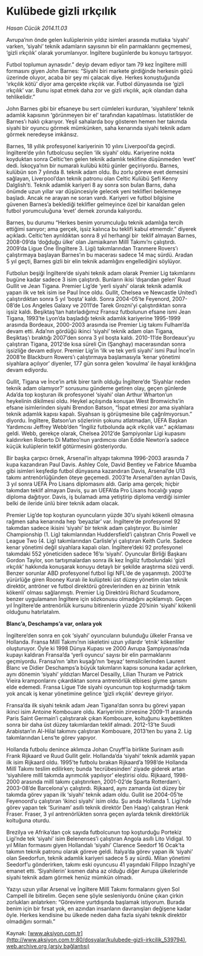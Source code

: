 # Kulübede gizli ırkçılık

*Hasan Cücük 2014.11.03*

<div class="pNewsDetailMainContent" itemprop="articleBody">
 <p>
  Avrupa’nın önde gelen kulüplerinin yıldız isimleri arasında mutlaka ‘siyahi’ varken, ‘siyahi’ teknik adamların sayısının bir elin parmaklarını geçmemesi, ‘gizli ırkçılık’ olarak yorumlanıyor. İngiltere bugünlerde bu konuyu tartışıyor.
 </p>
 <p>
  Futbol toplumun aynasıdır.” deyip devam ediyor tam 79 kez İngiltere millî formasını giyen John Barnes: “Siyahi biri markete girdiğinde herkesin gözü üzerinde oluyor, acaba bir şey mi çalacak diye. Herkes konuştuğunda ‘ırkçılık kötü’ diyor ama gerçekte ırkçılık var. Futbol dünyasında ise ‘gizli ırkçılık’ var. Bunu ispat etmek daha zor ve gizli ırkçılık, açık olandan daha tehlikelidir.”
 </p>
 <p>
  John Barnes gibi bir efsaneye bu sert cümleleri kurduran, ‘siyahilere’ teknik adamlık kapısının ‘görünmeyen bir el’ tarafından kapatılması. İstatistikler de Barnes’ı haklı çıkarıyor. Yeşil sahalarda boy gösteren hemen her takımda siyahi bir oyuncu görmek mümkünken, saha kenarında siyahi teknik adam görmek neredeyse imkânsız.
 </p>
 <p>
  Barnes, 18 yıllık profesyonel kariyerinin 10 yılını Liverpool’da geçirdi. İngiltere’de yılın futbolcusu seçilen ‘ilk siyahi’ oldu. Kariyerine nokta koyduktan sonra Celtic’ten gelen teknik adamlık teklifine düşünmeden ‘evet’ dedi. İskoçya’nın bir numaralı kulübü kötü günler geçiriyordu. Barnes, kulübün son 7 yılında 8. teknik adam oldu. Bu zorlu göreve evet demesini sağlayan, Liverpool’dan teknik patronu olan Celtic Kulübü Şefi Kenny Dalglish’ti. Teknik adamlık kariyeri 8 ay sonra son bulan Barns, daha önümde uzun yıllar var düşüncesiyle gelecek yeni teklifleri beklemeye başladı. Ancak ne arayan ne soran vardı. Kariyeri ve futbol bilgisine güvenen Barnes’a beklediği teklifler gelmeyince özel bir kanaldan gelen futbol yorumculuğuna ‘evet’ demek zorunda kalıyordu.
 </p>
 <p>
  Barnes, bu durumu “Herkes benim yorumculuğu teknik adamlığa tercih ettiğimi sanıyor; ama gerçek, işsiz kalınca bu teklifi kabul etmemdir.” diyerek açıkladı. Celtic’ten ayrıldıktan sonra 8 yıl herhangi bir  teklif almayan Barnes, 2008-09’da ‘doğduğu ülke’ olan Jamiaikanın Millî Takımı’nı çalıştırdı. 2009’da Ligue One (İngiltere 3. Ligi) takımlarından Tranmere Rovers’ı çalıştırmaya başlayan Barnes’ın bu macerası sadece 14 maç sürdü. Aradan 5 yıl geçti, Barnes gizli bir elin teknik adamlığını engellediğini söylüyor.
 </p>
 <p>
  Futbolun beşiği İngiltere’de siyahi teknik adam olarak Premier Lig takımlarını bugüne kadar sadece 3 isim çalıştırdı. Bunların ikisi ‘dışarıdan gelen’ Ruud Gullit ve Jean Tigana. Premier Lig’de ‘yerli siyahi’ olarak teknik adamlık yapan ilk ve tek isim ise Paul İnce oldu. Gullit, Chelsea ve Newcastle United’ı çalıştırdıktan sonra 5 yıl ‘boşta’ kaldı. Sonra 2004-05’te Feyenord, 2007-08’de Los Angeles Galaxy ve 2011’de Tarek Grozni’yi çalıştırdıktan sonra işsiz kaldı. Beşiktaş’tan hatırladığımız Fransız futbolunun efsane ismi Jean Tigana, 1993’te Lyon’da başladığı teknik adamlık kariyerine 1995-1999 arasında Bordeaux, 2000-2003 arasında ise Premier Lig takımı Fulham’da devam etti. Ada’nın gördüğü ikinci ‘siyahi’ teknik adam olan Tigana, Beşiktaş’ı bıraktığı 2007’den sonra 3 yıl boşta kaldı. 2010-11’de Bordeaux’yu çalıştıran Tigana, 2012’de kısa süreli Çin (Şanghay) macerasından sonra işsizliğe devam ediyor. Premier Lig’in ‘ilk ve tek yerli siyahi’ ismi Paul İnce’in 2008’te Blackburn Rowers’ı çalıştırmaya başlamasıyla ‘kenar yönetimi siyahlara açılıyor’ diyenler, 177 gün sonra gelen ‘kovulma’ ile hayal kırıklığına devam ediyordu.
 </p>
 <p>
  Gullit, Tigana ve İnce’in artık birer tarih olduğu İngiltere’de ‘Siyahlar neden teknik adam olamıyor?’ sorusunu gündeme getiren olay, geçen günlerde Ada’da top koşturan ilk profesyonel ‘siyahi’ olan Arthur Wharton’un heykelinin dikilmesi oldu. Heykel açılışında konuşan West Bromwichs’in efsane isimlerinden siyahi Brendon Batson, “İspat etmesi zor ama siyahlara teknik adamlık kapısı kapalı. Siyahsan iş görüşmesine bile çağrılmıyorsun.” diyordu. İngiltere, Batson’un sözlerinin şokunu atlatmadan, UEFA Başkan Yardımcısı Jeffrey Webb’den “İngiliz futbolunda açık ırkçılık var.” açıklaması geldi. Webb, gerekçe olarak, Chelsea 2012’de Şampiyonlar Ligi kupasını kaldırırken Roberto Di Matteo’nun yardımcısı olan Eddie Newton’a sadece küçük kulüplerin teklif götürmesini gösteriyordu.
 </p>
 <p>
  Bir başka çarpıcı örnek, Arsenal’in altyapı takımına 1996-2003 arasında 7 kupa kazandıran Paul Davis. Ashley Cole, David Bentley ve Fabrice Muamba gibi isimleri keşfedip futbol dünyasına kazandıran Davis, Arsenal’de U13 takımı antrenörlüğünden öteye geçemedi. 2003’te Arsenal’den ayrılan Davis, 3 yıl sonra UEFA Pro Lisans diplomasını aldı. Garip ama gerçek; hiçbir takımdan teklif almayan Davis, şu an UEFA’da Pro Lisans hocalığı yapıp diploma dağıtıyor. Davis, iş bulamadı ama yetiştirip diploma verdiği isimler belki de ileride ünlü birer teknik adam olacak.
 </p>
 <p>
  Premier Lig’de top koşturan oyuncuların yüzde 30’u siyahi kökenli olmasına rağmen saha kenarında hep ‘beyazlar’ var. İngiltere’de profesyonel 92 takımdan sadece ikisini ‘siyahi’ bir teknik adam çalıştırıyor. Bu isimler Championship (1. Lig) takımlarından Huddersfield’i çalıştıran Chris Powell ve League Two (4. Lig) takımlarından Carlisle’yi çalıştıran Keith Curle. Sadece kenar yönetimi değil siyahlara kapalı olan. İngiltere’deki 92 profesyonel takımdaki 552 yöneticiden sadece 16’sı ‘siyahi’. Oyuncular Birliği Başkanı Gordon Taylor, son tartışmalardan sonra ilk kez İngiliz futbolundaki ‘gizli ırkçılık’ hakkında konuşarak konuyu detaylı bir şekilde araştırma sözü verdi. Benzer sorunlar ABD profesyonel futbol ligi NFL’de de yaşanmıştı. 2003’te yürürlüğe giren Rooney Kuralı ile kulüpteki üst düzey yönetim olan teknik direktör, antröner ve futbol direktörü görevlerinden en az birinin ‘etnik kökenli’ olması sağlanmıştı. Premier Lig Direktörü Richard Scudamore, benzer uygulamanın İngiltere için sözkonusu olmadığını açıklamıştı. Geçen yıl İngiltere’de antrenörlük kursunu bitirenlerin yüzde 20’sinin ‘siyahi’ kökenli olduğunu hatırlatalım.
 </p>
 <p>
  <strong>
   Blanc’a, Deschamps’a var, onlara yok
  </strong>
 </p>
 <p>
  İngiltere’den sonra en çok ‘siyahi’ oyuncuların bulunduğu ülkeler Fransa ve Hollanda. Fransa Millî Takımı’nın iskeletini uzun yıllardır ‘etnik’ kökenliler oluşturuyor. Öyle ki 1998 Dünya Kupası ve 2000 Avrupa Şampiyonası’nda kupayı kaldıran Fransa’da ‘yerli oyuncu’ sayısı bir elin parmaklarını geçmiyordu. Fransa’nın ‘altın kuşağı’nın ‘beyaz’ temsilcilerinden Laurent Blanc ve Didier Deschamps’a büyük takımların kapısı sonuna kadar açılırken, aynı dönemin ‘siyahi’ yıldızları Marcel Desailly, Lilian Thuram ve Patrick Vieira kramponlarını çıkardıktan sonra antrenörlük elbisesi giyme şansını elde edemedi. Fransa Ligue 1’de siyahi oyuncunun top koşturmadığı takım yok ancak iş kenar yönetimine gelince ‘gizli ırkçılık’ devreye giriyor.
 </p>
 <p>
  Fransa’da ilk siyahi teknik adam Jean Tigana’dan sonra bu görevi yapan ikinci isim Antoine Kombouare oldu. Kariyerinin zirvesine 2009-11 arasında Paris Saint Germain’i çalıştırarak çıkan Kombouare, koltuğunu kaybettikten sonra bir daha üst düzey takımlardan teklif almadı. 2012-13’te Suudi Arabistan’ın Al-Hilal takımını çalıştıran Kombouare, 2013’ten bu yana 2. Lig takımlarından Lens’te görev yapıyor.
 </p>
 <p>
  Hollanda futbolu denince aklımıza Johan Cruyff’la birlikte Surinam asıllı Frank Rijkaard ve Ruud Gullit gelir. Hollanda’da ‘siyahi’ teknik adamlık yapan ilk isim Rijkaard oldu. 1995’te futbolu bırakan Rijkaard’a 1998’de Hollanda Millî Takımı teslim edilirken; bunda ‘tecrübesinden’ ziyade giderek artan ‘siyahilere millî takımda ayrımcılık yapılıyor’ eleştirisi oldu. Rijkaard, 1998-2000 arasında millî takımı çalıştırırken, 2001-02’de Sparta Rotterdam’ı, 2003-08’de Barcelona’yı çalıştırdı. Rijkaard, aynı zamanda üst düzey bir takımda görev yapan ilk ‘siyahi’ teknik adam oldu. Gullit ise 2004-05’te Feyenoord’u çalıştıran ‘ikinci siyahi’ isim oldu. Şu anda Hollanda 1. Ligi’nde görev yapan tek ‘Surinam’ asıllı teknik direktör Den Haag’ı çalıştıran Henk Fraser. Fraser, 3 yıl antrenörlükten sonra geçen aylarda teknik direktörlük koltuğuna oturdu.
 </p>
 <p>
  Brezilya ve Afrika’dan çok sayıda futbolcunun top koşturduğu Portekiz Ligi’nde tek ‘siyahi’ isim Belenenses’i çalıştıran Angola asıllı Lito Vidigal. 10 yıl Milan formasını giyen Hollandalı ‘siyahi’ Clarence Seedorf 16 Ocak’ta takımın teknik patronu olarak göreve geldi. İtalya’da görev yapan ilk ‘siyahi’ olan Seedorfun, teknik adamlık kariyeri sadece 5 ay sürdü. Milan yönetimi Seedorf’u gönderirken, takımı eski oyuncusu 41 yaşındaki Filippo İnzaghi’ye emanet etti. ‘Siyahilerin’ kısmen daha az olduğu diğer Avrupa ülkelerinde siyahi teknik adam görmek henüz mümkün olmadı.
 </p>
 <p>
  Yazıyı uzun yıllar Arsenal ve İngiltere Millî Takımı formalarını giyen Sol Campell ile bitirelim. Geçen sene şöyle sesleniyordu önüne çıkan çirkin zorlukları anlatırken: “Görevime yurtdışında başlamak istiyorum. Burada benim için bir fırsat yok, en azından insanların davranışları değişene kadar öyle. Herkes kendisine bu ülkede neden daha fazla siyahi teknik direktör olmadığını sormalı.”
 </p>
</div>


Kaynak: [www.aksiyon.com.tr](http://www.aksiyon.com.tr:80/dosyalar/kulubede-gizli-irkcilik_539794), [web.archive.org (arşiv bağlantısı)](http://web.archive.org/web/20150102074140/http://www.aksiyon.com.tr:80/dosyalar/kulubede-gizli-irkcilik_539794)
